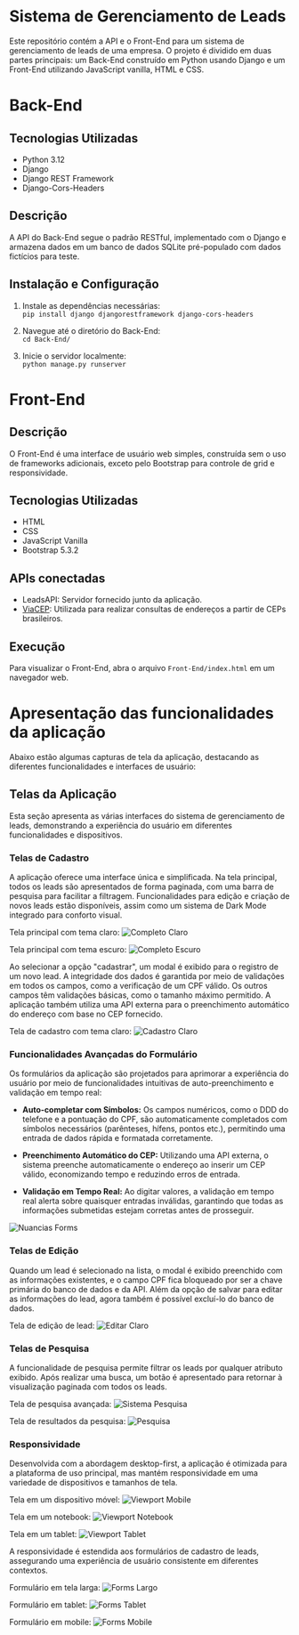 # Sistema de Gerenciamento de Leads
Este repositório contém a API e o Front-End para um sistema de gerenciamento de leads de uma empresa. O projeto é dividido em duas partes principais: um Back-End construído em Python usando Django e um Front-End utilizando JavaScript vanilla, HTML e CSS.

# Back-End
## Tecnologias Utilizadas
* Python 3.12
* Django
* Django REST Framework
* Django-Cors-Headers

## Descrição
A API do Back-End segue o padrão RESTful, implementado com o Django e armazena dados em um banco de dados SQLite pré-populado com dados fictícios para teste.

## Instalação e Configuração
1. Instale as dependências necessárias:  
```pip install django djangorestframework django-cors-headers```

2. Navegue até o diretório do Back-End:  
```cd Back-End/```

3. Inicie o servidor localmente:  
```python manage.py runserver```

# Front-End

## Descrição
O Front-End é uma interface de usuário web simples, construída sem o uso de frameworks adicionais, exceto pelo Bootstrap para controle de grid e responsividade.

## Tecnologias Utilizadas
* HTML
* CSS
* JavaScript Vanilla
* Bootstrap 5.3.2

## APIs conectadas
- LeadsAPI: Servidor fornecido junto da aplicação.
- [ViaCEP](https://viacep.com.br): Utilizada para realizar consultas de endereços a partir de CEPs brasileiros.

## Execução
Para visualizar o Front-End, abra o arquivo `Front-End/index.html` em um navegador web.

# Apresentação das funcionalidades da aplicação
Abaixo estão algumas capturas de tela da aplicação, destacando as diferentes funcionalidades e interfaces de usuário:

## Telas da Aplicação

Esta seção apresenta as várias interfaces do sistema de gerenciamento de leads, demonstrando a experiência do usuário em diferentes funcionalidades e dispositivos.

### Telas de Cadastro

A aplicação oferece uma interface única e simplificada. Na tela principal, todos os leads são apresentados de forma paginada, com uma barra de pesquisa para facilitar a filtragem. Funcionalidades para edição e criação de novos leads estão disponíveis, assim como um sistema de Dark Mode integrado para conforto visual.

Tela principal com tema claro:
![Completo Claro](Prints/completo_claro.png)

Tela principal com tema escuro:
![Completo Escuro](Prints/completo_escuro.png)

Ao selecionar a opção "cadastrar", um modal é exibido para o registro de um novo lead. A integridade dos dados é garantida por meio de validações em todos os campos, como a verificação de um CPF válido. Os outros campos têm validações básicas, como o tamanho máximo permitido. A aplicação também utiliza uma API externa para o preenchimento automático do endereço com base no CEP fornecido.

Tela de cadastro com tema claro:
![Cadastro Claro](Prints/cadastro_claro.png)

### Funcionalidades Avançadas do Formulário

Os formulários da aplicação são projetados para aprimorar a experiência do usuário por meio de funcionalidades intuitivas de auto-preenchimento e validação em tempo real:

- **Auto-completar com Símbolos:** Os campos numéricos, como o DDD do telefone e a pontuação do CPF, são automaticamente completados com símbolos necessários (parênteses, hífens, pontos etc.), permitindo uma entrada de dados rápida e formatada corretamente.

- **Preenchimento Automático do CEP:** Utilizando uma API externa, o sistema preenche automaticamente o endereço ao inserir um CEP válido, economizando tempo e reduzindo erros de entrada.

- **Validação em Tempo Real:** Ao digitar valores, a validação em tempo real alerta sobre quaisquer entradas inválidas, garantindo que todas as informações submetidas estejam corretas antes de prosseguir.

![Nuancias Forms](Prints/nuancias_forms.png)


### Telas de Edição

Quando um lead é selecionado na lista, o modal é exibido preenchido com as informações existentes, e o campo CPF fica bloqueado por ser a chave primária do banco de dados e da API. Além da opção de salvar para editar as informações do lead, agora também é possível excluí-lo do banco de dados.

Tela de edição de lead:
![Editar Claro](Prints/editar_claro.png)

### Telas de Pesquisa

A funcionalidade de pesquisa permite filtrar os leads por qualquer atributo exibido. Após realizar uma busca, um botão é apresentado para retornar à visualização paginada com todos os leads.

Tela de pesquisa avançada:
![Sistema Pesquisa](Prints/sistema_pesquisa.png)

Tela de resultados da pesquisa:
![Pesquisa](Prints/pesquisa.png)

### Responsividade

Desenvolvida com a abordagem desktop-first, a aplicação é otimizada para a plataforma de uso principal, mas mantém responsividade em uma variedade de dispositivos e tamanhos de tela.

Tela em um dispositivo móvel:
![Viewport Mobile](Prints/viewport_mobile.png)

Tela em um notebook:
![Viewport Notebook](Prints/viewport_notebook.png)

Tela em um tablet:
![Viewport Tablet](Prints/viewport_tablet.png)

A responsividade é estendida aos formulários de cadastro de leads, assegurando uma experiência de usuário consistente em diferentes contextos.

Formulário em tela larga:
![Forms Largo](Prints/forms_largo.png)

Formulário em tablet:
![Forms Tablet](Prints/forms_tablet.png)

Formulário em mobile:
![Forms Mobile](Prints/forms_mobile.png)

